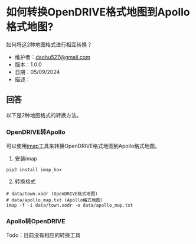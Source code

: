 # 如何转换OpenDRIVE格式地图到Apollo格式地图?

如何将这2种地图格式进行相互转换？

- 维护者：<daohu527@gmail.com>
- 版本：1.0.0
- 日期：05/09/2024
- 描述：

## 回答

以下是2种地图格式的转换方法。

### OpenDRIVE转Apollo

可以使用[imap](https://github.com/daohu527/imap)工具来转换OpenDRIVE格式地图到Apollo格式地图。

1. 安装imap

```shell
pip3 install imap_box
```

2. 转换格式

```shell
# data/town.xodr (OpenDRIVE格式地图)
# data/apollo_map.txt (Apollo格式地图)
imap -f -i data/town.xodr -o data/apollo_map.txt
```

### Apollo转OpenDRIVE

Todo：目前没有相应的转换工具
